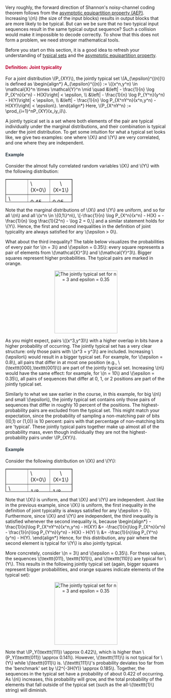 <p>Very roughly, the forward direction of Shannon's noisy-channel coding theorem follows from the <a title="The Asymptotic Equipartition Property" href="https://canvas.uva.nl/courses/2205/pages/the-asymptotic-equipartition-property" data-api-endpoint="https://canvas.uva.nl/api/v1/courses/2205/pages/the-asymptotic-equipartition-property" data-api-returntype="Page">asymptotic equipartition property (AEP)</a>. Increasing \(n\) (the size of the input blocks) results in output blocks that are more likely to be typical. But can we be sure that no two typical input sequences result in the same typical output sequence? Such a collision would make it impossible to decode correctly. To show that this does not form a problem, we need stronger mathematical tools.</p>
<p>Before you start on this section, it is a good idea to refresh your understanding of <a title="Definition: Typical Set" href="https://canvas.uva.nl/courses/2205/pages/definition-typical-set" data-api-endpoint="https://canvas.uva.nl/api/v1/courses/2205/pages/definition-typical-set" data-api-returntype="Page">typical sets</a> and the <a title="The Asymptotic Equipartition Property" href="https://canvas.uva.nl/courses/2205/pages/the-asymptotic-equipartition-property" data-api-endpoint="https://canvas.uva.nl/api/v1/courses/2205/pages/the-asymptotic-equipartition-property" data-api-returntype="Page">asymptotic equipartition property</a>.</p>
<div class="content-box pad-box-mini border border-trbl border-round">
<h4 style="color: #bc0031;"><strong>Definition: Joint typicality</strong></h4>
For a joint distribution \(P_{XY}\), the jointly typical set \(A_{\epsilon}^{(n)}\) is defined as \begin{align*} A_{\epsilon}^{(n)} := \{(x^n,y^n) \in \mathcal{X}^n \times \mathcal{Y}^n \mid \quad &amp;\left| - \frac{1}{n} \log P_{X^n}(x^n) - H(X)\right| &lt; \epsilon, \\ &amp;\left| - \frac{1}{n} \log P_{Y^n}(y^n) - H(Y)\right| &lt; \epsilon, \\ &amp;\left| - \frac{1}{n} \log P_{X^nY^n}(x^n,y^n) - H(XY)\right| &lt; \epsilon\}. \end{align*} Here, \(P_{X^nY^n} := \prod_{i=1}^nP_{XY}(x_iy_i)\).</div>
<p>A jointly typical set is a set where both elements of the pair are typical individually under the marginal distributions, and their combination is typical under the joint distribution. To get some intuition for what a typical set looks like, we give two examples: one where \(X\) and \(Y\) are very correlated, and one where they are independent.</p>
<div class="content-box pad-box-mini border border-trbl border-round">
<h4 style="color: #2d3b45;"><strong>Example</strong></h4>
<p>Consider the almost fully correlated random variables \(X\) and \(Y\) with the following distribution:</p>
<div style="text-align: center;">
<table style="height: 72px; width: 210px;" border="1">
<tbody>
<tr style="height: 24px;">
<td style="height: 24px; width: 70px; text-align: center;"></td>
<td style="height: 24px; width: 70px;">\(X=0\)</td>
<td style="height: 24px; width: 70px; text-align: center;">\(X=1\)</td>
</tr>
<tr style="height: 24px;">
<td style="height: 24px; width: 70px;">\(Y=0\)</td>
<td style="height: 24px; width: 70px;">0.45</td>
<td style="height: 24px; width: 70px;">0.05</td>
</tr>
<tr style="height: 24px;">
<td style="height: 24px; width: 55px;">\(Y=1\)</td>
<td style="height: 24px; width: 56px;">0.05</td>
<td style="height: 24px; width: 56px;">0.45</td>
</tr>
</tbody>
</table>
</div>
<p>Note that the marginal distributions of \(X\) and \(Y\) are uniform, and so for all \(n\) and all \(x^n \in \{0,1\}^n\), \[-\frac{1}{n} \log P_{X^n}(x^n) - H(X) = -\frac{1}{n} \log \frac{1}{2^n} - \log 2 = 0,\] and a similar statement holds for \(Y\). Hence, the first and second inequalities in the definition of joint typicality are always satisfied for any \(\epsilon &gt; 0\).</p>
<p>What about the third inequality? The table below visualizes the probabilities of every pair for \(n = 3\) and \(\epsilon = 0.35\): every square represents a pair of elements from \(\mathcal{X}^3\) and \(\mathcal{Y}^3\). Bigger squares represent higher probabilities. The typical pairs are marked in orange.</p>
<p style="text-align: center;"><img src="https://canvas.uva.nl/courses/2205/files/388659/preview?verifier=H5zx58meloRYf0QicCyIBa5aUEsWUx8D5VjH1DlR" alt="The jointly typical set for n = 3 and epsilon = 0.35" width="197" height="196" data-api-endpoint="https://canvas.uva.nl/api/v1/courses/2205/files/388659" data-api-returntype="File"></p>
<p>As you might expect, pairs \((x^3,y^3)\) with a higher overlap in bits have a higher probability of occurring. The jointly typical set has a very clear structure: only those pairs with \(x^3 = y^3\) are included. Increasing \(\epsilon\) would result in a bigger typical set. For example, for \(\epsilon = 0.8\), all pairs that differ in at most one position (e.g., \(\texttt{000},\texttt{001}\)) are part of the jointly typical set. Increasing \(n\) would have the same effect: for example, for \(n = 10\) and \(\epsilon = 0.35\), all pairs of sequences that differ at 0, 1, or 2 positions are part of the jointly typical set.</p>
<p>Similarly to what we saw earlier in the course, in this example, for big \(n\) and small \(\epsilon\), the jointly typical set contains only those pairs of sequences that differ in roughly 10 percent of the positions. The highest-probability pairs are excluded from the typical set. This might match your expectation, since the probability of sampling a non-matching pair of bits ((0,1) or (1,0)) is 10 percent: pairs with that percentage of non-matching bits are 'typical'. These jointly typical pairs together make up almost all of the probability mass, even though individually they are not the highest-probability pairs under \(P_{XY}\).</p>
</div>
<div class="content-box pad-box-mini border border-trbl border-round">
<h4 style="color: #2d3b45;"><strong>Example</strong></h4>
Consider the following distribution on \(X\) and \(Y\):
<div style="text-align: center;">
<table style="height: 72px; width: 210px;" border="1">
<tbody>
<tr style="height: 24px;">
<td style="height: 24px; width: 70px; text-align: center;"></td>
<td style="height: 24px; width: 70px;">\(X=0\)</td>
<td style="height: 24px; width: 70px; text-align: center;">\(X=1\)</td>
</tr>
<tr style="height: 24px;">
<td style="height: 24px; width: 70px;">\(Y=0\)</td>
<td style="height: 24px; width: 70px;">1/8</td>
<td style="height: 24px; width: 70px;">1/8</td>
</tr>
<tr style="height: 24px;">
<td style="height: 24px; width: 55px;">\(Y=1\)</td>
<td style="height: 24px; width: 56px;">3/8</td>
<td style="height: 24px; width: 56px;">3/8</td>
</tr>
</tbody>
</table>
</div>
<p>Note that \(X\) is uniform, and that \(X\) and \(Y\) are independent. Just like in the previous example, since \(X\) is uniform, the first inequality in the definition of joint typicality is always satisfied for any \(\epsilon &gt; 0\). Furthermore, since \(X\) and \(Y\) are independent, the third inequality is satisfied whenever the second inequality is, because \begin{align*} -\frac{1}{n}\log P_{X^nY^n}(x^n,y^n) - H(XY) &amp;= -\frac{1}{n}\log P_{X^n}(x^n) - \frac{1}{n}\log P_{Y^n}(y^n) - H(X) - H(Y) \\ &amp;= -\frac{1}{n}\log P_{Y^n}(y^n) - H(Y). \end{align*} Hence, for this distribution, any pair where the second element is typical for \(Y\) is also jointly typical.</p>
<p>More concretely, consider \(n = 3\) and \(\epsilon = 0.35\). For these values, the sequences \(\texttt{011}, \texttt{101}\), and \(\texttt{110}\) are typical for \(Y\). This results in the following jointly typical set (again, bigger squares represent bigger probabilities, and orange squares indicate elements of the typical set):</p>
<p style="text-align: center;"><img src="https://canvas.uva.nl/courses/2205/files/388656/preview?verifier=VQ2azzwRQhssvhXyw5gGkkKhzBgB0Tqta0FS7VCD" alt="The jointly typical set for n = 3 and epsilon = 0.35" width="197" height="196" data-api-endpoint="https://canvas.uva.nl/api/v1/courses/2205/files/388656" data-api-returntype="File"></p>
<p>Note that \(P_Y(\texttt{111}) \approx 0.422\), which is higher than \(P_Y(\texttt{011}) \approx 0.141\). However, \(\texttt{111}\) is not typical for \(Y\) while \(\texttt{011}\) is. \(\texttt{111}\)'s probability deviates too far from the 'benchmark' set by \(2^{-3H(Y)} \approx 0.185\). Together, the sequences in the typical set have a probability of about 0.422 of occurring. As \(n\) increases, this probability will grow, and the total probability of the elements that fall outside of the typical set (such as the all-\(\texttt{1}\) string) will diminish.</p>
</div>